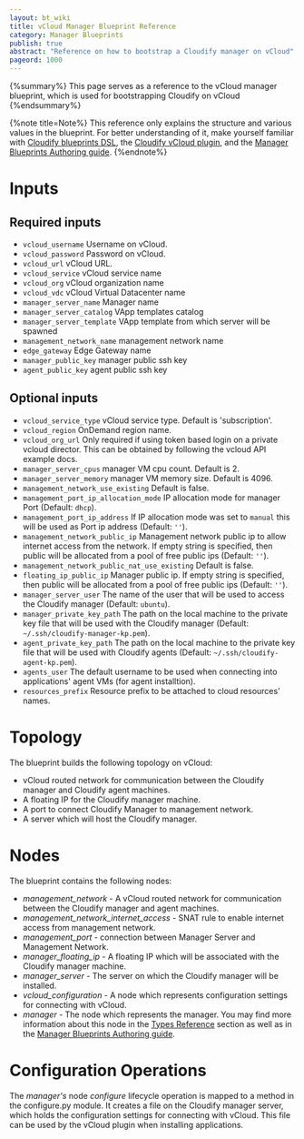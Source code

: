 ```yaml
---
layout: bt_wiki
title: vCloud Manager Blueprint Reference
category: Manager Blueprints
publish: true
abstract: "Reference on how to bootstrap a Cloudify manager on vCloud"
pageord: 1000
---
```


{%summary%} This page serves as a reference to the vCloud manager blueprint, which is used for bootstrapping Cloudify on vCloud {%endsummary%}


{%note title=Note%}
This reference only explains the structure and various values in the blueprint. For better understanding of it, make yourself familiar with [Cloudify blueprints DSL](dsl-spec-general.html), the [Cloudify vCloud plugin](plugin-vcloud.html), and the [Manager Blueprints Authoring guide](getting-started-write-blueprint.html).
{%endnote%}

# Inputs

## Required inputs

* `vcloud_username` Username on vCloud.
* `vcloud_password` Password on vCloud.
* `vcloud_url` vCloud URL.
* `vcloud_service` vCloud service name
* `vcloud_org` vCloud organization name
* `vcloud_vdc` vCloud Virtual Datacenter name
* `manager_server_name` Manager name
* `manager_server_catalog` VApp templates catalog
* `manager_server_template` VApp template from which server will be spawned
* `management_network_name` management network name
* `edge_gateway` Edge Gateway name
* `manager_public_key` manager public ssh key
* `agent_public_key` agent public ssh key

## Optional inputs
* `vcloud_service_type` vCloud service type. Default is 'subscription'.
* `vcloud_region` OnDemand region name.
* `vcloud_org_url` Only required if using token based login on a private vcloud director. This can be obtained by following the vcloud API example docs.
* `manager_server_cpus` manager VM cpu count. Default is 2.
* `manager_server_memory` manager VM memory size. Default is 4096.
* `management_network_use_existing` Default is false.
* `management_port_ip_allocation_mode` IP allocation mode for manager Port (Default: `dhcp`).
* `management_port_ip_address` If IP allocation mode was set to `manual` this will be used as Port ip address (Default: `''`).
* `management_network_public_ip` Management network public ip to allow internet access from the network. If empty string is specified, then public will be allocated from a pool of free public ips (Default: `''`).
* `management_network_public_nat_use_existing` Default is false.
* `floating_ip_public_ip` Manager public ip. If empty string is specified, then public will be allocated from a pool of free public ips (Default: `''`).
* `manager_server_user` The name of the user that will be used to access the Cloudify manager (Default: `ubuntu`).
* `manager_private_key_path` The path on the local machine to the private key file that will be used with the Cloudify manager (Default: `~/.ssh/cloudify-manager-kp.pem`).
* `agent_private_key_path` The path on the local machine to the private key file that will be used with Cloudify agents (Default: `~/.ssh/cloudify-agent-kp.pem`).
* `agents_user` The default username to be used when connecting into applications' agent VMs (for agent installtion).
* `resources_prefix` Resource prefix to be attached to cloud resources' names.


# Topology

The blueprint builds the following topology on vCloud:

  - vCloud routed network for communication between the Cloudify manager and Cloudify agent machines.
  - A floating IP for the Cloudify manager machine.
  - A port to connect Cloudify Manager to management network.
  - A server which will host the Cloudify manager.


# Nodes

The blueprint contains the following nodes:

  - *management_network* - A vCloud routed network for communication between the Cloudify manager and agent machines.
  - *management_network_internet_access* - SNAT rule to enable internet access from management network.
  - *management_port* - connection between Manager Server and Management Network.
  - *manager_floating_ip* - A floating IP which will be associated with the Cloudify manager machine.
  - *manager_server* - The server on which the Cloudify manager will be installed.
  - *vcloud_configuration* - A node which represents configuration settings for connecting with vCloud.
  - *manager* - The node which represents the manager. You may find more information about this node in the [Types Reference](#reference-types.html#cloudifymanager-type) section as well as in the [Manager Blueprints Authoring guide](getting-started-write-blueprint.html).


# Configuration Operations

The *manager's* node *configure* lifecycle operation is mapped to a method in the configure.py module. It creates a file on the Cloudify manager server, which holds the configuration settings for connecting with vCloud. This file can be used by the vCloud plugin when installing applications.